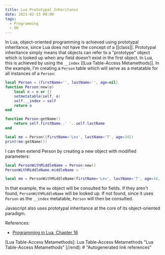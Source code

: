 ```yaml
---
title: Lua Prototypal Inheritance
date: 2021-02-15 00:00
tags:
  - Programming
  - OO
---
```


In Lua, object-oriented programming is achieved using prototypal inheritance, since Lua does not have the concept of a [[class]]. Prototypal inheritance simply means that objects can refer to a "prototype" object which is looked up when any field doesn't exist in the first object. In Lua, this is achieved by using the `__index` [[Lua Table-Access Metamethods]]. In the example, I'm creating a `Person` table which will serve as a metatable for all instances of a `Person`:

```lua
local Person = {firstName='', lastName='', age=nil}
function Person:new(o)
    local o = o or {}
    setmetatable(self, o)
    self.__index = self
    return o
end

function Person:getName()
    return self.firstName..' '..self.lastName
end

local me = Person({firstName='Lex', lastName='T', age=34})
print(me:getName())
```

I can then extend Person by creating a new object with modified parameters:

```lua
local PersonWithMiddleName = Person:new()
PersonWithMiddleName.middleName = ''

local me = PersonWithMiddleName(firstName='Lex', lastName='T', age=34, middleName='D')
```

In that example, the `me` object will be consulted for fields. If they aren't found, `PersonWithMiddleName` will be looked up. If not found, since it uses `Person` as the `__index` metatable,  `Person` will then be consulted.

Javascript also uses prototypal inheritance at the core of its object-oriented paradigm.

References:

* [Programming in Lua, Chapter 16](https://www.lua.org/pil/16.html)

[//begin]: # "Autogenerated link references for markdown compatibility"
[Lua Table-Access Metamethods]: Lua Table-Access Metamethods "Lua Table-Access Metamethods"
[//end]: # "Autogenerated link references"